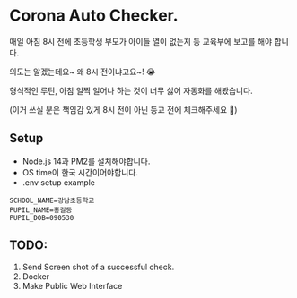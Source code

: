 # Corona Auto Checker.
매일 아침 8시 전에 초등학생 부모가 아이들 열이 없는지 등 교육부에 보고를 해야 합니다. 

의도는 알겠는데요~ 왜 8시 전이냐고요~! :sob: 

형식적인 루틴, 아침 일찍 일어나 하는 것이 너무 싫어 자동화를 해봤습니다. 

(이거 쓰실 분은 책임감 있게 8시 전이 아닌 등교 전에 체크해주세요 :bow:)


## Setup
* Node.js 14과 PM2를 설치해야합니다.
* OS time이 한국 시간이어야합니다.
* .env setup example
```dotenv
SCHOOL_NAME=강남초등학교
PUPIL_NAME=홍길동
PUPIL_DOB=090530
```

## TODO:
1. Send Screen shot of a successful check.
2. Docker
3. Make Public Web Interface
